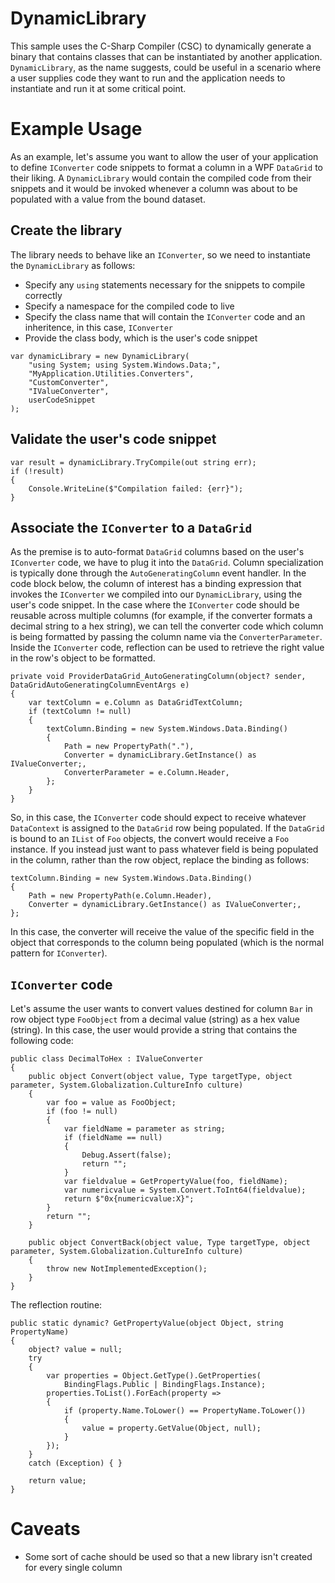 # DynamicLibrary
This sample uses the C-Sharp Compiler (CSC) to dynamically generate a binary that contains classes that can be instantiated by another application. `DynamicLibrary`, as the name suggests, could be useful in a scenario where a user supplies code they want to run and the application needs to instantiate and run it at some critical point.

# Example Usage

As an example, let's assume you want to allow the user of your application to define `IConverter` code snippets to format a column in a WPF `DataGrid` to their liking. A `DynamicLibrary` would contain the compiled code from their snippets and it would be invoked whenever a column was about to be populated with a value from the bound dataset.

## Create the library
The library needs to behave like an `IConverter`, so we need to instantiate the `DynamicLibrary` as follows:
* Specify any `using` statements necessary for the snippets to compile correctly
* Specify a namespace for the compiled code to live
* Specify the class name that will contain the `IConverter` code and an inheritence, in this case, `IConverter`
* Provide the class body, which is the user's code snippet

```
var dynamicLibrary = new DynamicLibrary(
    "using System; using System.Windows.Data;",
    "MyApplication.Utilities.Converters",
    "CustomConverter",
    "IValueConverter",
    userCodeSnippet
);
```

## Validate the user's code snippet

```
var result = dynamicLibrary.TryCompile(out string err);
if (!result)
{
    Console.WriteLine($"Compilation failed: {err}");
}
```

## Associate the `IConverter` to a `DataGrid`

As the premise is to auto-format `DataGrid` columns based on the user's `IConverter` code, we have to plug it into the `DataGrid`. Column specialization is typically done through the `AutoGeneratingColumn` event handler. In the code block below, the column of interest has a binding expression that invokes the `IConverter` we compiled into our `DynamicLibrary`, using the user's code snippet. In the case where the `IConverter` code should be reusable across multiple columns (for example, if the converter formats a decimal string to a hex string), we can tell the converter code which column is being formatted by passing the column name via the `ConverterParameter`. Inside the `IConverter` code, reflection can be used to retrieve the right value in the row's object to be formatted.

```
private void ProviderDataGrid_AutoGeneratingColumn(object? sender, DataGridAutoGeneratingColumnEventArgs e)
{
    var textColumn = e.Column as DataGridTextColumn;
    if (textColumn != null)
    {
        textColumn.Binding = new System.Windows.Data.Binding()
        {
            Path = new PropertyPath("."),
            Converter = dynamicLibrary.GetInstance() as IValueConverter;,
            ConverterParameter = e.Column.Header,
        };
    }
}
```

So, in this case, the `IConverter` code should expect to receive whatever `DataContext` is assigned to the `DataGrid` row being populated. If the `DataGrid` is bound to an `IList` of `Foo` objects, the convert would receive a `Foo` instance. If you instead just want to pass whatever field is being populated in the column, rather than the row object, replace the binding as follows:

```
textColumn.Binding = new System.Windows.Data.Binding()
{
    Path = new PropertyPath(e.Column.Header),
    Converter = dynamicLibrary.GetInstance() as IValueConverter;,
};
```

In this case, the converter will receive the value of the specific field in the object that corresponds to the column being populated (which is the normal pattern for `IConverter`).

## `IConverter` code

Let's assume the user wants to convert values destined for column `Bar` in row object type `FooObject` from a decimal value (string) as a hex value (string). In this case, the user would provide a string that contains the following code:

```
public class DecimalToHex : IValueConverter
{
    public object Convert(object value, Type targetType, object parameter, System.Globalization.CultureInfo culture)
    {
        var foo = value as FooObject;
        if (foo != null)
        {
            var fieldName = parameter as string;
            if (fieldName == null)
            {
                Debug.Assert(false);
                return "";
            }
            var fieldvalue = GetPropertyValue(foo, fieldName);
            var numericvalue = System.Convert.ToInt64(fieldvalue);
            return $"0x{numericvalue:X}";
        }
        return "";
    }

    public object ConvertBack(object value, Type targetType, object parameter, System.Globalization.CultureInfo culture)
    {
        throw new NotImplementedException();
    }
}
```

The reflection routine:

```
public static dynamic? GetPropertyValue(object Object, string PropertyName)
{
    object? value = null;
    try
    {
        var properties = Object.GetType().GetProperties(
            BindingFlags.Public | BindingFlags.Instance);
        properties.ToList().ForEach(property =>
        {
            if (property.Name.ToLower() == PropertyName.ToLower())
            {
                value = property.GetValue(Object, null);
            }
        });
    }
    catch (Exception) { }

    return value;
}
```

# Caveats

* Some sort of cache should be used so that a new library isn't created for every single column